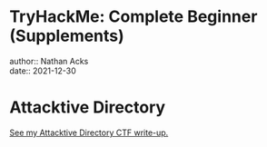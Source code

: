 # TryHackMe: Complete Beginner (Supplements)

author:: Nathan Acks  
date:: 2021-12-30

# Attacktive Directory

[See my Attacktive Directory CTF write-up.](../notes/tryhackme-attacktive-directory.md)
